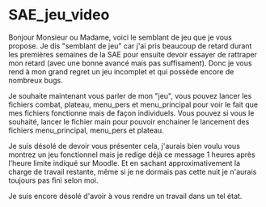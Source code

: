 # SAE_jeu_video
 
Bonjour Monsieur ou Madame, voici le semblant de jeu que je vous propose. Je dis "semblant de jeu" car j'ai pris beaucoup de retard durant les premières semaines de la SAE pour ensuite devoir essayer de rattraper mon retard (avec une bonne avancé mais pas suffisament). Donc je vous rend à mon grand regret un jeu incomplet et qui possède encore de nombreux bugs.

Je souhaite maintenant vous parler de mon "jeu", vous pouvez lancer les fichiers combat, plateau, menu_pers et menu_principal pour voir le fait que mes fichiers fonctionne mais de façon individuels. Vous pouvez si vous le souhaité, lancer le fichier main pour pouvoir enchainer le lancement des fichiers menu_principal, menu_pers et plateau.

Je suis désolé de devoir vous présenter cela, j'aurais bien voulu vous montrez un jeu fonctionnel mais je redige déjà ce message 1 heures après l'heure limite indiqué sur Moodle. Et en sachant approximativement la charge de travail restante, même si je ne dormais pas cette nuit je n'aurais toujours pas fini selon moi.

Je suis encore désolé d'avoir à vous rendre un travail dans un tel état.
